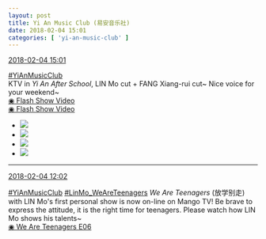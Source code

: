 ```yaml
---
layout: post
title: Yi An Music Club (易安音乐社)
date: 2018-02-04 15:01
categories: [ 'yi-an-music-club' ]
---
```


<div class="weibo-info">
  <a href="https://weibo.com/6094546964/G1yH7bpKq">2018-02-04 15:01</a>
</div>

[#YiAnMusicClub](https://weibo.com/p/100808beae2e3e05b17b64f63ebedca39f19b2/super_index)  
KTV in *Yi An After School*, LIN Mo cut + FANG Xiang-rui cut~ Nice voice for your weekend~  
[◉ Flash Show Video](http://www.miaopai.com/show/hwYoQLOlGSTnV62~9kUfkU9EsKRR9CJ-nVxb2g__.htm)  
[◉ Flash Show Video](http://www.miaopai.com/show/GGMPbEz~f7ChPN1ShykulY4UMwKOqTDhwSjc0A__.htm)

<!-- more -->

<ul class="weibo-pic-list-2">
  <li class="weibo-pic">
    <a href="https://wx3.sinaimg.cn/mw690/006Es64Aly1fo4fbued09j31g42bcqu5.jpg"><img src="https://wx3.sinaimg.cn/thumb150/006Es64Aly1fo4fbued09j31g42bcqu5.jpg"/></a>
  </li>
  <li class="weibo-pic">
    <a href="https://wx2.sinaimg.cn/mw690/006Es64Aly1fo4fbwqzwhj32bc1jk4qp.jpg"><img src="https://wx2.sinaimg.cn/thumb150/006Es64Aly1fo4fbwqzwhj32bc1jk4qp.jpg"/></a>
  </li>
  <li class="weibo-pic">
    <a href="https://wx4.sinaimg.cn/mw690/006Es64Aly1fo4fbyx6pxj31gi2bc7wh.jpg"><img src="https://wx4.sinaimg.cn/thumb150/006Es64Aly1fo4fbyx6pxj31gi2bc7wh.jpg"/></a>
  </li>
  <li class="weibo-pic">
    <a href="https://wx1.sinaimg.cn/mw690/006Es64Aly1fo4fc40fbjj31su2p8e83.jpg"><img src="https://wx1.sinaimg.cn/thumb150/006Es64Aly1fo4fc40fbjj31su2p8e83.jpg"/></a>
  </li>
</ul>

---

<div class="weibo-info">
  <a href="https://weibo.com/6094546964/G1xwsosBw">2018-02-04 12:02</a>
</div>

[#YiAnMusicClub](https://weibo.com/p/100808beae2e3e05b17b64f63ebedca39f19b2/super_index) [#LinMo_WeAreTeenagers](https://weibo.com/p/1008088f2519339b432e410516a709504694ce) *We Are Teenagers* (放学别走) with LIN Mo's first personal show is now on-line on Mango TV! Be brave to express the attitude, it is the right time for teenagers. Please watch how LIN Mo shows his talents~  
[◉ We Are Teenagers E06](https://www.mgtv.com/b/317650/4272795.html)
